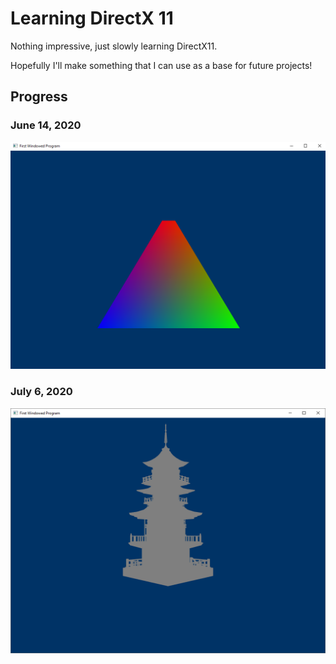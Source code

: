# Learning DirectX 11

Nothing impressive, just slowly learning DirectX11.

Hopefully I'll make something that I can use as a base for future projects!

## Progress

### June 14, 2020
![June 14 2020](/images/14-06-2020.png)

### July 6, 2020
![July 6 2020](/images/06-07-2020.png)